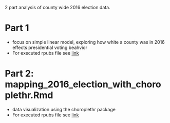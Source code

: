 2 part analysis of county wide 2016 election data.  

# Part 1 
+ focus on simple linear model, exploring how white a county was in 2016 effects presidential voting beahvior
+ For executed rpubs file see [link](http://rpubs.com/justin_herman_42/457709)

# Part 2: mapping_2016_election_with_choroplethr.Rmd
+ data visualization using the choroplethr package
+ For executed rpubs file see [link](http://rpubs.com/justin_herman_42/457725) 
